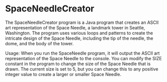 # SpaceNeedleCreator

The SpaceNeedleCreator program is a Java program that creates an ASCII art representation of the Space Needle, a landmark tower in Seattle, Washington. The program uses various loops and patterns to create the intricate design of the Space Needle, including the tip of the needle, the dome, and the body of the tower.

Usage: When you run the SpaceNeedle program, it will output the ASCII art representation of the Space Needle to the console. You can modify the SIZE constant in the program to change the size of the Space Needle that is drawn. The current size is set to 5, but you can change this to any positive integer value to create a larger or smaller Space Needle.
